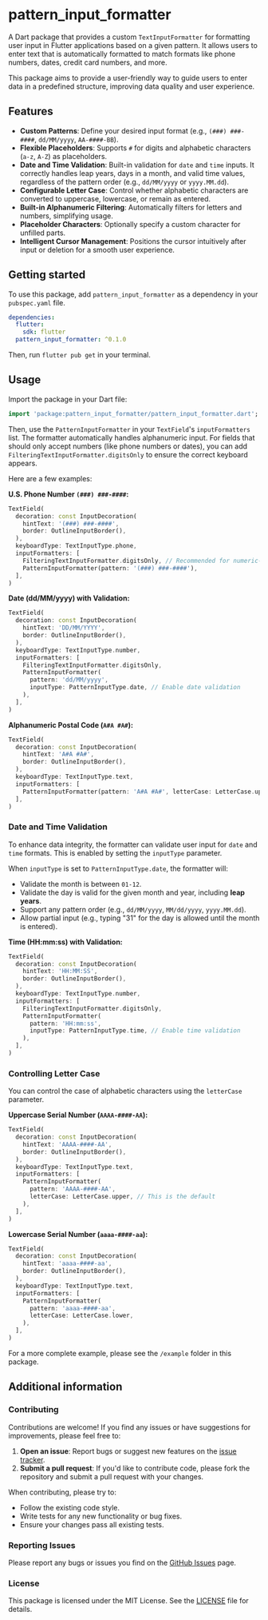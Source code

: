 <!--
This README describes the package. If you publish this package to pub.dev,
this README's contents appear on the landing page for your package.

For information about how to write a good package README, see the guide for
[writing package pages](https://dart.dev/tools/pub/writing-package-pages).

For general information about developing packages, see the Dart guide for
[creating packages](https://dart.dev/guides/libraries/create-packages)
and the Flutter guide for
[developing packages and plugins](https://flutter.dev/to/develop-packages).
-->

# pattern_input_formatter

A Dart package that provides a custom `TextInputFormatter` for formatting user input in Flutter applications based on a given pattern. It allows users to enter text that is automatically formatted to match formats like phone numbers, dates, credit card numbers, and more.

This package aims to provide a user-friendly way to guide users to enter data in a predefined structure, improving data quality and user experience.

## Features

*   **Custom Patterns**: Define your desired input format (e.g., `(###) ###-####`, `dd/MM/yyyy`, `AA-####-BB`).
*   **Flexible Placeholders**: Supports `#` for digits and alphabetic characters (`a-z`, `A-Z`) as placeholders.
*   **Date and Time Validation**: Built-in validation for `date` and `time` inputs. It correctly handles leap years, days in a month, and valid time values, regardless of the pattern order (e.g., `dd/MM/yyyy` or `yyyy.MM.dd`).
*   **Configurable Letter Case**: Control whether alphabetic characters are converted to uppercase, lowercase, or remain as entered.
*   **Built-in Alphanumeric Filtering**: Automatically filters for letters and numbers, simplifying usage.
*   **Placeholder Characters**: Optionally specify a custom character for unfilled parts.
*   **Intelligent Cursor Management**: Positions the cursor intuitively after input or deletion for a smooth user experience.

## Getting started

To use this package, add `pattern_input_formatter` as a dependency in your `pubspec.yaml` file.

```yaml
dependencies:
  flutter:
    sdk: flutter
  pattern_input_formatter: ^0.1.0
```

Then, run `flutter pub get` in your terminal.

## Usage

Import the package in your Dart file:

```dart
import 'package:pattern_input_formatter/pattern_input_formatter.dart';
```

Then, use the `PatternInputFormatter` in your `TextField`'s `inputFormatters` list. The formatter automatically handles alphanumeric input. For fields that should only accept numbers (like phone numbers or dates), you can add `FilteringTextInputFormatter.digitsOnly` to ensure the correct keyboard appears.

Here are a few examples:

**U.S. Phone Number `(###) ###-####`:**

```dart
TextField(
  decoration: const InputDecoration(
    hintText: '(###) ###-####',
    border: OutlineInputBorder(),
  ),
  keyboardType: TextInputType.phone,
  inputFormatters: [
    FilteringTextInputFormatter.digitsOnly, // Recommended for numeric-only keyboards
    PatternInputFormatter(pattern: '(###) ###-####'),
  ],
)
```

**Date (dd/MM/yyyy) with Validation:**

```dart
TextField(
  decoration: const InputDecoration(
    hintText: 'DD/MM/YYYY',
    border: OutlineInputBorder(),
  ),
  keyboardType: TextInputType.number,
  inputFormatters: [
    FilteringTextInputFormatter.digitsOnly,
    PatternInputFormatter(
      pattern: 'dd/MM/yyyy',
      inputType: PatternInputType.date, // Enable date validation
    ),
  ],
)
```

**Alphanumeric Postal Code (`A#A #A#`):**

```dart
TextField(
  decoration: const InputDecoration(
    hintText: 'A#A #A#',
    border: OutlineInputBorder(),
  ),
  keyboardType: TextInputType.text,
  inputFormatters: [
    PatternInputFormatter(pattern: 'A#A #A#', letterCase: LetterCase.upper),
  ],
)
```

### Date and Time Validation

To enhance data integrity, the formatter can validate user input for `date` and `time` formats. This is enabled by setting the `inputType` parameter.

When `inputType` is set to `PatternInputType.date`, the formatter will:
- Validate the month is between `01-12`.
- Validate the day is valid for the given month and year, including **leap years**.
- Support any pattern order (e.g., `dd/MM/yyyy`, `MM/dd/yyyy`, `yyyy.MM.dd`).
- Allow partial input (e.g., typing "31" for the day is allowed until the month is entered).

**Time (HH:mm:ss) with Validation:**

```dart
TextField(
  decoration: const InputDecoration(
    hintText: 'HH:MM:SS',
    border: OutlineInputBorder(),
  ),
  keyboardType: TextInputType.number,
  inputFormatters: [
    FilteringTextInputFormatter.digitsOnly,
    PatternInputFormatter(
      pattern: 'HH:mm:ss',
      inputType: PatternInputType.time, // Enable time validation
    ),
  ],
)
```

### Controlling Letter Case

You can control the case of alphabetic characters using the `letterCase` parameter.

**Uppercase Serial Number (`AAAA-####-AA`):**

```dart
TextField(
  decoration: const InputDecoration(
    hintText: 'AAAA-####-AA',
    border: OutlineInputBorder(),
  ),
  keyboardType: TextInputType.text,
  inputFormatters: [
    PatternInputFormatter(
      pattern: 'AAAA-####-AA',
      letterCase: LetterCase.upper, // This is the default
    ),
  ],
)
```

**Lowercase Serial Number (`aaaa-####-aa`):**

```dart
TextField(
  decoration: const InputDecoration(
    hintText: 'aaaa-####-aa',
    border: OutlineInputBorder(),
  ),
  keyboardType: TextInputType.text,
  inputFormatters: [
    PatternInputFormatter(
      pattern: 'aaaa-####-aa',
      letterCase: LetterCase.lower,
    ),
  ],
)
```

For a more complete example, please see the `/example` folder in this package.

## Additional information

### Contributing

Contributions are welcome! If you find any issues or have suggestions for improvements, please feel free to:

1.  **Open an issue**: Report bugs or suggest new features on the [issue tracker](https://github.com/paooxide/pattern_input_formatter/issues).
2.  **Submit a pull request**: If you'd like to contribute code, please fork the repository and submit a pull request with your changes.

When contributing, please try to:
*   Follow the existing code style.
*   Write tests for any new functionality or bug fixes.
*   Ensure your changes pass all existing tests.

### Reporting Issues

Please report any bugs or issues you find on the [GitHub Issues](https://github.com/paooxide/pattern_input_formatter/issues) page.

### License

This package is licensed under the MIT License. See the [LICENSE](LICENSE) file for details.
